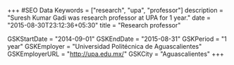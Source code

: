 +++
#SEO Data
Keywords = ["research", "upa", "professor"]
description = "Suresh Kumar Gadi was research professor at UPA for 1 year."
date = "2015-08-30T23:12:36+05:30"
title = "Research professor"

GSKStartDate = "2014-09-01"
GSKEndDate = "2015-08-31"
GSKPeriod = "1 year"
GSKEmployer = "Universidad Politécnica de Aguascalientes"
GSKEmployerURL = "http://upa.edu.mx/"
GSKCity = "Aguascalientes"
+++
